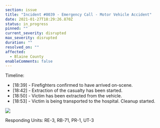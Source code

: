 ```yaml
---
section: issue
title: "Incident #0039 - Emergency Call - Motor Vehicle Accident"
date: 2021-01-27T18:29:26.870Z
status: in_progress
pinned: ""
current_severity: disrupted
max_severity: disrupted
duration: ""
resolved_on: ""
affected:
  - Blaine County
enableComments: false
---
```

Timeline:

* \[18:39] - Firefighters confirmed to have arrived on-scene.
* \[18:42] - Extraction of the casualty has been started.
* \[18:50] - Victim has been extracted from the vehicle.
* \[18:53] - Victim is being transported to the hospital. Cleanup started.

![](https://i.imgur.com/7QCeo9u.png)

Responding Units: RE-3, RB-71, PR-1, UT-3